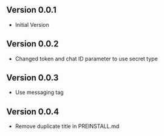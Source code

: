 ## Version 0.0.1

- Initial Version

## Version 0.0.2

- Changed token and chat ID parameter to use secret type

## Version 0.0.3

- Use messaging tag

## Version 0.0.4

- Remove duplicate title in PREINSTALL.md
